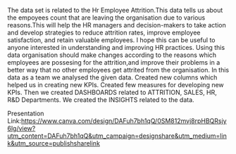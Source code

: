 The data set is related to the Hr Employee Attrition.This data tells us about the empoyees count that are leaving the organisation due to various reasons.This will help the HR managers and decision-makers to take action and develop strategies to reduce attrition rates, improve employee satisfaction, and retain valuable employees. I hope this can be useful to anyone interested in understanding and improving HR practices.
Using this data organisation should make changes according to the reasons which employees are possesing for the attrition,and improve their problems in a better way that no other employees get attrited from the organisation.
In this data as a team we analysed the given data.
Created new columns which helped us in creating new KPIs.
Created few measures for developing new KPIs.
Then we created DASHBOARDS related to ATTRITION, SALES, HR, R&D Departments.
We created the INSIGHTS related to the data.

Presentation Link:https://www.canva.com/design/DAFuh7bh1qQ/0SM812mvj8rpHBQRsjy6lg/view?utm_content=DAFuh7bh1qQ&utm_campaign=designshare&utm_medium=link&utm_source=publishsharelink
